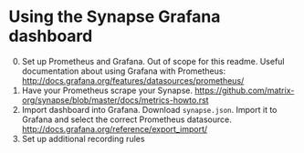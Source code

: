 # Using the Synapse Grafana dashboard

0. Set up Prometheus and Grafana. Out of scope for this readme. Useful documentation about using Grafana with Prometheus: http://docs.grafana.org/features/datasources/prometheus/
1. Have your Prometheus scrape your Synapse. https://github.com/matrix-org/synapse/blob/master/docs/metrics-howto.rst
2. Import dashboard into Grafana. Download `synapse.json`. Import it to Grafana and select the correct Prometheus datasource. http://docs.grafana.org/reference/export_import/
3. Set up additional recording rules
